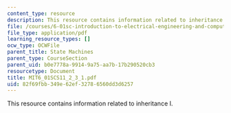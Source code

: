 ```yaml
---
content_type: resource
description: This resource contains information related to inheritance I.
file: /courses/6-01sc-introduction-to-electrical-engineering-and-computer-science-i-spring-2011/82f69fbb349e62ef32786560dd3d6257_MIT6_01SCS11_2_3_1.pdf
file_type: application/pdf
learning_resource_types: []
ocw_type: OCWFile
parent_title: State Machines
parent_type: CourseSection
parent_uid: b0e7778a-9914-9a75-aa7b-17b290520cb3
resourcetype: Document
title: MIT6_01SCS11_2_3_1.pdf
uid: 82f69fbb-349e-62ef-3278-6560dd3d6257
---
```

This resource contains information related to inheritance I.

